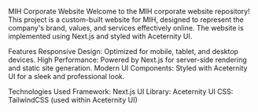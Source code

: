 MIH Corporate Website
Welcome to the MIH corporate website repository! This project is a custom-built website for MIH, designed to represent the company's brand, values, and services effectively online. The website is implemented using Next.js and styled with Aceternity UI.



Features
Responsive Design: Optimized for mobile, tablet, and desktop devices.
High Performance: Powered by Next.js for server-side rendering and static site generation.
Modern UI Components: Styled with Aceternity UI for a sleek and professional look.


Technologies Used
Framework: Next.js
UI Library: Aceternity UI
CSS: TailwindCSS (used within Aceternity UI)

